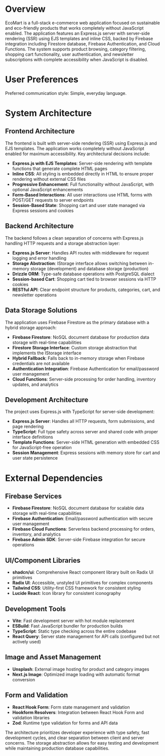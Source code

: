 # Overview

EcoMart is a full-stack e-commerce web application focused on sustainable and eco-friendly products that works completely without JavaScript enabled. The application features an Express.js server with server-side rendering (SSR) using EJS templates and inline CSS, backed by Firebase integration including Firestore database, Firebase Authentication, and Cloud Functions. The system supports product browsing, category filtering, shopping cart functionality, user authentication, and newsletter subscriptions with complete accessibility when JavaScript is disabled.

# User Preferences

Preferred communication style: Simple, everyday language.

# System Architecture

## Frontend Architecture

The frontend is built with server-side rendering (SSR) using Express.js and EJS templates. The application works completely without JavaScript enabled for maximum accessibility. Key architectural decisions include:

- **Express.js with EJS Templates**: Server-side rendering with template functions that generate complete HTML pages
- **Inline CSS**: All styling is embedded directly in HTML to ensure proper rendering without external CSS files
- **Progressive Enhancement**: Full functionality without JavaScript, with optional JavaScript enhancements
- **Form-Based Interactions**: All user interactions use HTML forms with POST/GET requests to server endpoints
- **Session-Based State**: Shopping cart and user state managed via Express sessions and cookies

## Backend Architecture

The backend follows a clean separation of concerns with Express.js handling HTTP requests and a storage abstraction layer:

- **Express.js Server**: Handles API routes with middleware for request logging and error handling
- **Storage Abstraction**: IStorage interface allows switching between in-memory storage (development) and database storage (production)
- **Drizzle ORM**: Type-safe database operations with PostgreSQL dialect
- **Session-based Cart**: Shopping cart tied to browser sessions via HTTP cookies
- **RESTful API**: Clear endpoint structure for products, categories, cart, and newsletter operations

## Data Storage Solutions

The application uses Firebase Firestore as the primary database with a hybrid storage approach:

- **Firebase Firestore**: NoSQL document database for production data storage with real-time capabilities
- **Firestore Storage Interface**: Custom storage abstraction that implements the IStorage interface
- **Hybrid Fallback**: Falls back to in-memory storage when Firebase credentials are not available
- **Authentication Integration**: Firebase Authentication for email/password user management
- **Cloud Functions**: Server-side processing for order handling, inventory updates, and analytics

## Development Architecture

The project uses Express.js with TypeScript for server-side development:

- **Express.js Server**: Handles all HTTP requests, form submissions, and page rendering
- **TypeScript**: Full type safety across server and shared code with proper interface definitions
- **Template Functions**: Server-side HTML generation with embedded CSS for JavaScript-free operation
- **Session Management**: Express sessions with memory store for cart and user state persistence

# External Dependencies

## Firebase Services
- **Firebase Firestore**: NoSQL document database for scalable data storage with real-time capabilities
- **Firebase Authentication**: Email/password authentication with secure user management
- **Firebase Cloud Functions**: Serverless backend processing for orders, inventory, and analytics
- **Firebase Admin SDK**: Server-side Firebase integration for secure operations

## UI/Component Libraries
- **shadcn/ui**: Comprehensive React component library built on Radix UI primitives
- **Radix UI**: Accessible, unstyled UI primitives for complex components
- **Tailwind CSS**: Utility-first CSS framework for consistent styling
- **Lucide React**: Icon library for consistent iconography

## Development Tools
- **Vite**: Fast development server with hot module replacement
- **ESBuild**: Fast JavaScript bundler for production builds
- **TypeScript**: Static type checking across the entire codebase
- **React Query**: Server state management for API calls (configured but not actively used)

## Image and Asset Management
- **Unsplash**: External image hosting for product and category images
- **Next.js Image**: Optimized image loading with automatic format conversion

## Form and Validation
- **React Hook Form**: Form state management and validation
- **Hookform Resolvers**: Integration between React Hook Form and validation libraries
- **Zod**: Runtime type validation for forms and API data

The architecture prioritizes developer experience with type safety, fast development cycles, and clear separation between client and server concerns. The storage abstraction allows for easy testing and development while maintaining production database capabilities.